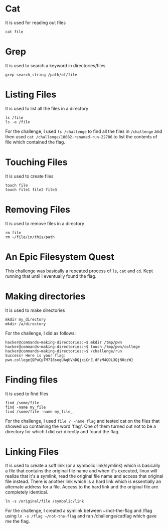 # Cat
It is used for reading out files
```
cat file
```
#
# Grep
It is used to search a keyword in directories/files
```
grep search_string /path/of/file
```
#
# Listing Files
It is used to list all the files in a directory
```
ls /file
ls -a /file
```
For the challenge, I used ```ls /challenge``` to find all the files in ```/challenge``` and then used ```cat /challenge/18082-renamed-run-22786``` to list the contents of file which contained the flag.
#
# Touching Files
It is used to create files
```
touch file
touch file1 file2 file3
```
#
# Removing Files
It is used to remove files in a directory
```
rm file
rm ~/file/in/this/path
```
#
# An Epic Filesystem Quest
This challenge was basically a repeated process of ```ls```, ```cat``` and ```cd```. Kept running that until I eventually found the flag.
#
# Making directories
It is used to make directories
```
mkdir my_directory
mkdir /a/directory
```
For the challenge, I did as follows:
```
hacker@commands~making-directories:~$ mkdir /tmp/pwn
hacker@commands~making-directories:~$ touch /tmp/pwn/college
hacker@commands~making-directories:~$ /challenge/run
Success! Here is your flag:
pwn.college{QPuCpTM7I8sogUAqbVnDQjciCnE.dFzM4QDL3QjN0czW}
```
#
# Finding files
It is used to find files
```
find /some/file
find -name my_file
find /some/file -name my_file_
```
For the challenge, I used ```file / -name flag``` and tested cat on the files that showed up containing the word 'flag'. One of them turned out not to be a directory for which I did ```cat``` directly and found the flag.
#
# Linking Files
It is used to create a soft link (or a symbolic link/symlink) which is basically a file that contains the original file name and when it's executed, linux will realize that it's a symlink, read the original file name and access that original file instead.
There is another link which is a hard link which is essentially an alternate address for a file. Access to the hard link and the original file are completely identical.
```
ln -s /original/file /symbolic/link
```
For the challenge, I created a symlink between ~/not-the-flag and /flag using ```ln -s /flag ~/not-the-flag``` and ran /challenge/catflag which gave me the flag.
#
